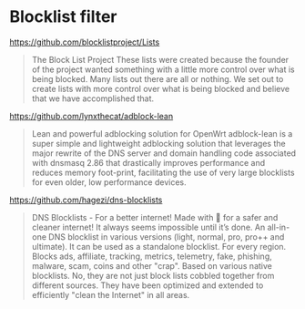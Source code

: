 # Blocklist filter

https://github.com/blocklistproject/Lists

> The Block List Project
> These lists were created because the founder of the project wanted something with a little more control over what is being blocked. Many lists out there are all or nothing. We set out to create lists with more control over what is being blocked and believe that we have accomplished that.

https://github.com/lynxthecat/adblock-lean

> Lean and powerful adblocking solution for OpenWrt
> adblock-lean is a super simple and lightweight adblocking solution that leverages the major rewrite of the DNS server and domain handling code associated with dnsmasq 2.86 that drastically improves performance and reduces memory foot-print, facilitating the use of very large blocklists for even older, low performance devices.

https://github.com/hagezi/dns-blocklists

> DNS Blocklists - For a better internet! Made with 💓 for a safer and cleaner internet! It always seems impossible until it’s done.
> An all-in-one DNS blocklist in various versions (light, normal, pro, pro++ and ultimate). It can be used as a standalone blocklist. For every region. Blocks ads, affiliate, tracking, metrics, telemetry, fake, phishing, malware, scam, coins and other "crap". Based on various native blocklists. No, they are not just block lists cobbled together from different sources. They have been optimized and extended to efficiently "clean the Internet" in all areas.
